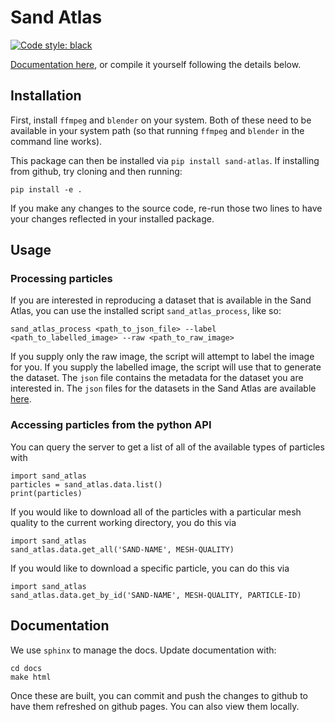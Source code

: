 # Sand Atlas
[![Code style: black](https://img.shields.io/badge/code%20style-black-000000.svg)](https://github.com/psf/black)

[Documentation here](https://scigem.github.io/sand-atlas-python/), or compile it yourself following the details below.

## Installation
First, install `ffmpeg` and `blender` on your system. Both of these need to be available in your system path (so that running `ffmpeg` and `blender` in the command line works).

This package can then be installed via `pip install sand-atlas`. If installing from github, try cloning and then running:
```
pip install -e .
```
If you make any changes to the source code, re-run those two lines to have your changes reflected in your installed package.

## Usage

### Processing particles
If you are interested in reproducing a dataset that is available in the Sand Atlas, you can use the installed script `sand_atlas_process`, like so:

```
sand_atlas_process <path_to_json_file> --label <path_to_labelled_image> --raw <path_to_raw_image>
```

If you supply only the raw image, the script will attempt to label the image for you. If you supply the labelled image, the script will use that to generate the dataset. The `json` file contains the metadata for the dataset you are interested in. The `json` files for the datasets in the Sand Atlas are available [here](https://github.com/scigem/sand-atlas/tree/main/_data/sands).

### Accessing particles from the python API
You can query the server to get a list of all of the available types of particles with
```
import sand_atlas
particles = sand_atlas.data.list()
print(particles)
```

If you would like to download all of the particles with a particular mesh quality to the current working directory, you do this via
```
import sand_atlas
sand_atlas.data.get_all('SAND-NAME', MESH-QUALITY)
```

If you would like to download a specific particle, you can do this via
```
import sand_atlas
sand_atlas.data.get_by_id('SAND-NAME', MESH-QUALITY, PARTICLE-ID)
```

## Documentation

We use `sphinx` to manage the docs. Update documentation with:
```
cd docs
make html
```
Once these are built, you can commit and push the changes to github to have them refreshed on github pages. You can also view them locally.